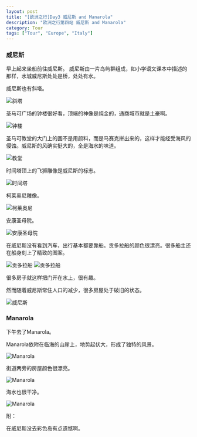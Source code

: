 ```yaml
---
layout: post
title: "[欧洲之行]Day3 威尼斯 and Manarola"
description: "欧洲之行第四站 威尼斯 and Manarola"
category: Tour
tags: ["Tour", "Europe", "Italy"]
---
```


### 威尼斯
早上起来坐船前往威尼斯。
威尼斯由一片岛屿群组成，如小学语文课本中描述的那样，水城威尼斯处处是桥，处处有水。

威尼斯也有斜塔。

![斜塔](http://ofsstj8tb.bkt.clouddn.com/image/venice-manarola/0.jpg)

圣马可广场的钟楼很好看，顶端的神像是纯金的，通商城市就是土豪啊。

![钟楼](http://ofsstj8tb.bkt.clouddn.com/image/venice-manarola/1.jpg)

圣马可教堂的大门上的画不是用颜料，而是马赛克拼出来的，这样才能经受海风的侵蚀。威尼斯的风确实挺大的，全是海水的味道。

![教堂](http://ofsstj8tb.bkt.clouddn.com/image/venice-manarola/2.jpg)

时间塔顶上的飞狮雕像是威尼斯的标志。

![时间塔](http://ofsstj8tb.bkt.clouddn.com/image/venice-manarola/3.jpg)

柯莱奥尼雕像。

![柯莱奥尼](http://ofsstj8tb.bkt.clouddn.com/image/venice-manarola/4.jpg)

安康圣母院。

![安康圣母院](http://ofsstj8tb.bkt.clouddn.com/image/venice-manarola/5.jpg)

在威尼斯没有看到汽车，出行基本都要靠船。贡多拉船的颜色很漂亮。很多船主还在船身刻上了精致的图案。

![贡多拉船](http://ofsstj8tb.bkt.clouddn.com/image/venice-manarola/6.jpg)
![贡多拉船](http://ofsstj8tb.bkt.clouddn.com/image/venice-manarola/7.jpg)

很多房子就这样把门开在水上，很有趣。

然而随着威尼斯常住人口的减少，很多房屋处于破旧的状态。

![威尼斯](http://ofsstj8tb.bkt.clouddn.com/image/venice-manarola/8.jpg)

### Manarola

下午去了Manarola。

Manarola依附在临海的山崖上，地势起伏大，形成了独特的风景。

![Manarola](http://ofsstj8tb.bkt.clouddn.com/image/venice-manarola/9.jpg)

街道两旁的房屋颜色很漂亮。

![Manarola](http://ofsstj8tb.bkt.clouddn.com/image/venice-manarola/10.jpg)

海水也很干净。

![Manarola](http://ofsstj8tb.bkt.clouddn.com/image/venice-manarola/11.jpg)


附：

在威尼斯没去彩色岛有点遗憾啊。
